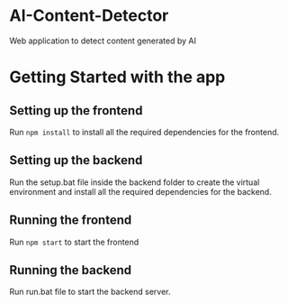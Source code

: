 # AI-Content-Detector
Web application to detect content generated by AI

# Getting Started with the app
## Setting up the frontend
Run `npm install` to install all the required dependencies for the frontend.

## Setting up the backend
Run the setup.bat file inside the backend folder to create the virtual environment and install all the required dependencies for the backend.

## Running the frontend
Run `npm start` to start the frontend

## Running the backend
Run run.bat file to start the backend server.
